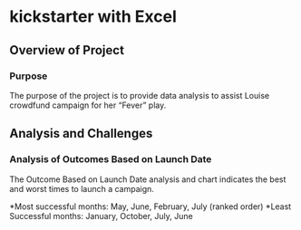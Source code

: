 # kickstarter with Excel
## Overview of Project
### Purpose

The purpose of the project is to provide data analysis to assist Louise crowdfund campaign for her “Fever” play. 

## Analysis and Challenges
### Analysis of Outcomes Based on Launch Date
The Outcome Based on Launch Date analysis and chart indicates the best and worst times to launch a campaign.

*Most successful months: May, June, February, July (ranked order)
*Least Successful months: January, October, July, June



